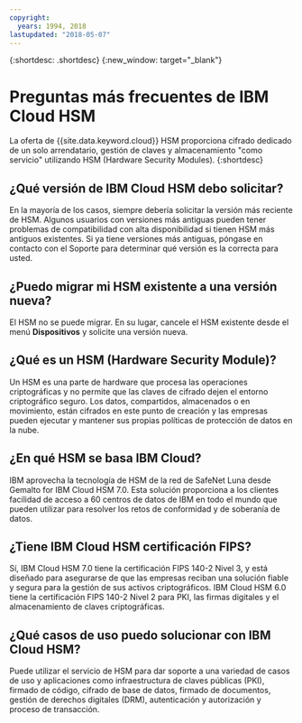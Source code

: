 ```yaml
---
copyright:
  years: 1994, 2018
lastupdated: "2018-05-07"
---
```


{:shortdesc: .shortdesc}
{:new_window: target="_blank"}

# Preguntas más frecuentes de IBM Cloud HSM
La oferta de {{site.data.keyword.cloud}} HSM proporciona cifrado dedicado de un solo arrendatario, gestión de claves y almacenamiento "como servicio" utilizando HSM (Hardware Security Modules).
{:shortdesc}

## ¿Qué versión de IBM Cloud HSM debo solicitar?
En la mayoría de los casos, siempre debería solicitar la versión más reciente de HSM. Algunos usuarios con versiones más antiguas pueden tener problemas de compatibilidad con alta disponibilidad si tienen HSM más antiguos existentes. Si ya tiene versiones más antiguas, póngase en contacto con el Soporte para determinar qué versión es la correcta para usted.

## ¿Puedo migrar mi HSM existente a una versión nueva?
El HSM no se puede migrar. En su lugar, cancele el HSM existente desde el menú **Dispositivos** y solicite una versión nueva.

## ¿Qué es un HSM (Hardware Security Module)?
Un HSM es una parte de hardware que procesa las operaciones criptográficas y no permite que las claves de cifrado dejen el entorno criptográfico seguro. Los datos, compartidos, almacenados o en movimiento, están cifrados en este punto de creación y las empresas pueden ejecutar y mantener sus propias políticas de protección de datos en la nube. 

## ¿En qué HSM se basa IBM Cloud? 
IBM aprovecha la tecnología de HSM de la red de SafeNet Luna desde Gemalto for IBM Cloud HSM 7.0. Esta solución proporciona a los clientes facilidad de acceso a 60 centros de datos de IBM en todo el mundo que pueden utilizar para resolver los retos de conformidad y de soberanía de datos. 

## ¿Tiene IBM Cloud HSM certificación FIPS? 
Sí, IBM Cloud HSM 7.0 tiene la certificación FIPS 140-2 Nivel 3, y está diseñado para asegurarse de que las empresas reciban una solución fiable y segura para la gestión de sus activos criptográficos. IBM Cloud HSM 6.0 tiene la certificación FIPS 140-2 Nivel 2 para PKI, las firmas digitales y el almacenamiento de claves criptográficas. 

## ¿Qué casos de uso puedo solucionar con IBM Cloud HSM?
Puede utilizar el servicio de HSM para dar soporte a una variedad de casos de uso y aplicaciones como infraestructura de claves públicas (PKI), firmado de código, cifrado de base de datos, firmado de documentos, gestión de derechos digitales (DRM), autenticación y autorización y proceso de transacción.
